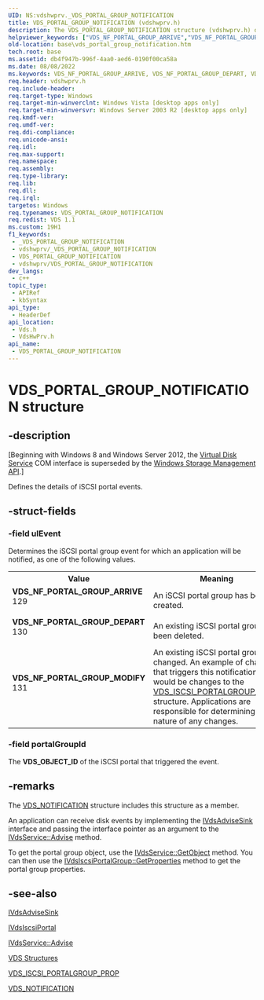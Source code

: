 ```yaml
---
UID: NS:vdshwprv._VDS_PORTAL_GROUP_NOTIFICATION
title: VDS_PORTAL_GROUP_NOTIFICATION (vdshwprv.h)
description: The VDS_PORTAL_GROUP_NOTIFICATION structure (vdshwprv.h) defines the details of iSCSI portal events.
helpviewer_keywords: ["VDS_NF_PORTAL_GROUP_ARRIVE","VDS_NF_PORTAL_GROUP_DEPART","VDS_NF_PORTAL_GROUP_MODIFY","VDS_PORTAL_GROUP_NOTIFICATION","VDS_PORTAL_GROUP_NOTIFICATION structure [VDS]","base.vds_portal_group_notification","vds/_VDS_PORTAL_GROUP_NOTIFICATION","vdshwprv/_VDS_PORTAL_GROUP_NOTIFICATION"]
old-location: base\vds_portal_group_notification.htm
tech.root: base
ms.assetid: db4f947b-996f-4aa0-aed6-0190f00ca58a
ms.date: 08/08/2022
ms.keywords: VDS_NF_PORTAL_GROUP_ARRIVE, VDS_NF_PORTAL_GROUP_DEPART, VDS_NF_PORTAL_GROUP_MODIFY, VDS_PORTAL_GROUP_NOTIFICATION, VDS_PORTAL_GROUP_NOTIFICATION structure [VDS], base.vds_portal_group_notification, vds/_VDS_PORTAL_GROUP_NOTIFICATION, vdshwprv/_VDS_PORTAL_GROUP_NOTIFICATION
req.header: vdshwprv.h
req.include-header: 
req.target-type: Windows
req.target-min-winverclnt: Windows Vista [desktop apps only]
req.target-min-winversvr: Windows Server 2003 R2 [desktop apps only]
req.kmdf-ver: 
req.umdf-ver: 
req.ddi-compliance: 
req.unicode-ansi: 
req.idl: 
req.max-support: 
req.namespace: 
req.assembly: 
req.type-library: 
req.lib: 
req.dll: 
req.irql: 
targetos: Windows
req.typenames: VDS_PORTAL_GROUP_NOTIFICATION
req.redist: VDS 1.1
ms.custom: 19H1
f1_keywords:
 - _VDS_PORTAL_GROUP_NOTIFICATION
 - vdshwprv/_VDS_PORTAL_GROUP_NOTIFICATION
 - VDS_PORTAL_GROUP_NOTIFICATION
 - vdshwprv/VDS_PORTAL_GROUP_NOTIFICATION
dev_langs:
 - c++
topic_type:
 - APIRef
 - kbSyntax
api_type:
 - HeaderDef
api_location:
 - Vds.h
 - VdsHwPrv.h
api_name:
 - VDS_PORTAL_GROUP_NOTIFICATION
---
```


# VDS_PORTAL_GROUP_NOTIFICATION structure


## -description

<p class="CCE_Message">[Beginning with Windows 8 and Windows Server 2012, the <a href="/windows/desktop/VDS/virtual-disk-service-portal">Virtual Disk Service</a> COM interface is superseded by the <a href="/previous-versions/windows/desktop/stormgmt/windows-storage-management-api-portal">Windows Storage Management API</a>.]

Defines the details of iSCSI portal events.

## -struct-fields

### -field ulEvent

Determines the iSCSI portal group event for which an application will be notified, as one of the following 
      values.

<table>
<tr>
<th>Value</th>
<th>Meaning</th>
</tr>
<tr>
<td width="40%"><a id="VDS_NF_PORTAL_GROUP_ARRIVE"></a><a id="vds_nf_portal_group_arrive"></a><dl>
<dt><b>VDS_NF_PORTAL_GROUP_ARRIVE</b></dt>
<dt>129</dt>
</dl>
</td>
<td width="60%">
An iSCSI portal group has been created.

</td>
</tr>
<tr>
<td width="40%"><a id="VDS_NF_PORTAL_GROUP_DEPART"></a><a id="vds_nf_portal_group_depart"></a><dl>
<dt><b>VDS_NF_PORTAL_GROUP_DEPART</b></dt>
<dt>130</dt>
</dl>
</td>
<td width="60%">
An existing iSCSI portal group has been deleted.

</td>
</tr>
<tr>
<td width="40%"><a id="VDS_NF_PORTAL_GROUP_MODIFY"></a><a id="vds_nf_portal_group_modify"></a><dl>
<dt><b>VDS_NF_PORTAL_GROUP_MODIFY</b></dt>
<dt>131</dt>
</dl>
</td>
<td width="60%">
An existing iSCSI portal group has changed. An example of change that triggers this notification would be 
        changes to the <a href="/windows/desktop/api/vdshwprv/ns-vdshwprv-vds_iscsi_portalgroup_prop">VDS_ISCSI_PORTALGROUP_PROP</a> 
        structure. Applications are responsible for determining the nature of any changes.

</td>
</tr>
</table>

### -field portalGroupId

The <b>VDS_OBJECT_ID</b> of the iSCSI portal that triggered the event.

## -remarks

The <a href="/windows/desktop/api/vdshwprv/ns-vdshwprv-vds_notification">VDS_NOTIFICATION</a> structure includes this 
    structure as a member.

An application can receive disk events by implementing the 
    <a href="/windows/desktop/api/vdshwprv/nn-vdshwprv-ivdsadvisesink">IVdsAdviseSink</a> interface and passing the interface 
    pointer as an argument to the <a href="/windows/desktop/api/vds/nf-vds-ivdsservice-advise">IVdsService::Advise</a> 
    method.

To get the portal group object, use the <a href="/windows/desktop/api/vds/nf-vds-ivdsservice-getobject">IVdsService::GetObject</a> method. You can then use the <a href="/windows/desktop/api/vdshwprv/nf-vdshwprv-ivdsiscsiportalgroup-getproperties">IVdsIscsiPortalGroup::GetProperties</a> method to get the portal group properties.

## -see-also

<a href="/windows/desktop/api/vdshwprv/nn-vdshwprv-ivdsadvisesink">IVdsAdviseSink</a>



<a href="/windows/desktop/api/vdshwprv/nn-vdshwprv-ivdsiscsiportal">IVdsIscsiPortal</a>



<a href="/windows/desktop/api/vds/nf-vds-ivdsservice-advise">IVdsService::Advise</a>



<a href="/windows/desktop/VDS/vds-structures">VDS Structures</a>



<a href="/windows/desktop/api/vdshwprv/ns-vdshwprv-vds_iscsi_portalgroup_prop">VDS_ISCSI_PORTALGROUP_PROP</a>



<a href="/windows/desktop/api/vdshwprv/ns-vdshwprv-vds_notification">VDS_NOTIFICATION</a>
